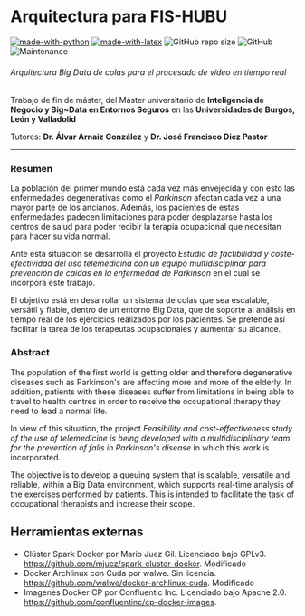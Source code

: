 Arquitectura para FIS-HUBU
=

[![made-with-python](https://img.shields.io/badge/Coded%20with-Python-21496b.svg?style=flat-square)](https://www.python.org/)
[![made-with-latex](https://img.shields.io/badge/Documented%20with-LaTeX-4c9843.svg?style=flat-square)](https://www.latex-project.org/) ![GitHub repo size](https://img.shields.io/github/repo-size/jlgarridol/TFM-FIS-IF?style=flat-square) ![GitHub](https://img.shields.io/github/license/jlgarridol/TFM-FIS-IF?style=flat-square) ![Maintenance](https://img.shields.io/maintenance/yes/2020?style=flat-square)

###### Arquitectura *Big Data* de colas para el procesado de vídeo en tiempo real
Trabajo de fin de máster, del Máster universitario de **Inteligencia de Negocio y Big~Data en Entornos Seguros** en las **Universidades de Burgos, León y Valladolid**

Tutores: **Dr. Álvar Arnaiz González** y **Dr. José Francisco Diez Pastor**

---

### Resumen
La población del primer mundo está cada vez más envejecida y con esto las enfermedades degenerativas como el *Parkinson* afectan cada vez a una mayor parte de los ancianos. Además, los pacientes de estas enfermedades padecen limitaciones para poder desplazarse hasta los centros de salud para poder recibir la terapia ocupacional que necesitan para hacer su vida normal.

Ante esta situación se desarrolla el proyecto *Estudio de factibilidad y coste-efectividad del uso telemedicina con un equipo multidisciplinar para prevención de caídas en la enfermedad de Parkinson* en el cual se incorpora este trabajo.

El objetivo está en desarrollar un sistema de colas que sea escalable, versátil y fiable, dentro de un entorno Big Data, que de soporte al análisis en tiempo real de los ejercicios realizados por los pacientes. Se pretende así facilitar la tarea de los terapeutas ocupacionales y aumentar su alcance.

### Abstract
The population of the first world is getting older and therefore degenerative diseases such as Parkinson's are affecting more and more of the elderly. In addition, patients with these diseases suffer from limitations in being able to travel to health centres in order to receive the occupational therapy they need to lead a normal life.

In view of this situation, the project *Feasibility and cost-effectiveness study of the use of telemedicine is being developed with a multidisciplinary team for the prevention of falls in Parkinson's disease* in which this work is incorporated.

The objective is to develop a queuing system that is scalable, versatile and reliable, within a Big Data environment, which supports real-time analysis of the exercises performed by patients. This is intended to facilitate the task of occupational therapists and increase their scope.

## Herramientas externas
* Clúster Spark Docker por Mario Juez Gil. Licenciado bajo GPLv3. https://github.com/mjuez/spark-cluster-docker. Modificado
* Docker Archlinux con Cuda por walwe. Sin licencia. https://github.com/walwe/docker-archlinux-cuda. Modificado
* Imagenes Docker CP por Confluentic Inc. Licenciado bajo Apache 2.0. https://github.com/confluentinc/cp-docker-images.
